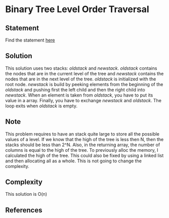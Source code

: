 # Binary Tree Level Order Traversal
## Statement
Find the statement [here](https://leetcode.com/problems/binary-tree-level-order-traversal/)

## Solution
This solution uses two stacks: *oldstack* and *newstack*. *oldstack* contains the nodes that are in the current level of the tree and *newstack* contains the nodes that are in the next level of the tree. *oldstack* is initialized with the root node. *newstack* is build by peeking elements from the beginning of the *oldstack* and pushing first the left child and then the right child into *newstack*. When an element is taken from *oldstack*, you have to put its value in a array. Finally, you have to exchange *newstack* and *oldstack*. The loop exits when *oldstack* is empty.

## Note
This problem requires to have an stack quite large to store all the possible values of a level. If we know that the high of the tree is less then N, then the stacks should be less than 2^N. Also, in the returning array, the number of columns is equal to the high of the tree. To previously alloc the memory, I calculated the high of the tree. This could also be fixed by using a linked list and then allocating all as a whole. This is not going to change the complexity.

## Complexity
This solution is O(n)

## References
